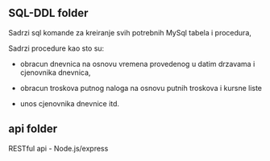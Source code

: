 ## SQL-DDL folder
   
   Sadrzi sql komande za kreiranje svih potrebnih MySql tabela i procedura,
   
   Sadrzi procedure kao sto su:
   
   - obracun dnevnica na osnovu vremena provedenog u datim drzavama i cjenovnika dnevnica,
   
   - obracun troskova putnog naloga na osnovu putnih troskova i kursne liste
   
   - unos cjenovnika dnevnice itd.

   
##  api folder
   RESTful api - Node.js/express
   
   
